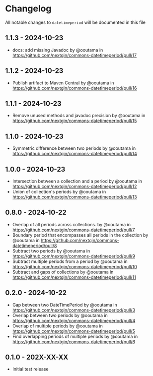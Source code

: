# Changelog

All notable changes to `datetimeperiod` will be documented in this file

## 1.1.3 - 2024-10-23

* docs: add missing Javadoc by @ooutama in https://github.com/nextgin/commons-datetimeperiod/pull/17

## 1.1.2 - 2024-10-23

* Publish artifact to Maven Central by @ooutama in https://github.com/nextgin/commons-datetimeperiod/pull/16

## 1.1.1 - 2024-10-23

* Remove unused methods and javadoc precision by @ooutama in https://github.com/nextgin/commons-datetimeperiod/pull/15

## 1.1.0 - 2024-10-23

* Symmetric difference between two periods by @ooutama in https://github.com/nextgin/commons-datetimeperiod/pull/14

## 1.0.0 - 2024-10-23

* Intersection between a collection and a period by @ooutama in https://github.com/nextgin/commons-datetimeperiod/pull/12
* Union of collection's periods by @ooutama in https://github.com/nextgin/commons-datetimeperiod/pull/13

## 0.8.0 - 2024-10-22

* Overlap of all periods across collections. by @ooutama in https://github.com/nextgin/commons-datetimeperiod/pull/7
* Boundary period that encompasses all periods in the collection by @ooutama in https://github.com/nextgin/commons-datetimeperiod/pull/8
* Subtract two periods by @ooutama in https://github.com/nextgin/commons-datetimeperiod/pull/9
* Subtract multiple periods from a period by @ooutama in https://github.com/nextgin/commons-datetimeperiod/pull/10
* Subtract and gaps of collections by @ooutama in https://github.com/nextgin/commons-datetimeperiod/pull/11

## 0.2.0 - 2024-10-22

* Gap between two DateTimePeriod by @ooutama in https://github.com/nextgin/commons-datetimeperiod/pull/3
* Overlap between two periods by @ooutama in https://github.com/nextgin/commons-datetimeperiod/pull/4
* Overlap of multiple periods by @ooutama in https://github.com/nextgin/commons-datetimeperiod/pull/5
* Find overlapping periods of multiple periods by @ooutama in https://github.com/nextgin/commons-datetimeperiod/pull/6

## 0.1.0 - 202X-XX-XX

- Initial test release
